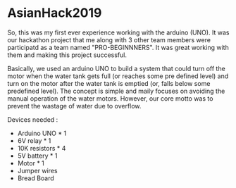 # AsianHack2019

So, this was my first ever experience working with the arduino (UNO). 
It was our hackathon project that me along with 3 other team members were participatd as a team named "PRO-BEGINNNERS".
It was great working with them and making this project successful. 

Basically, we used an arduino UNO to build a system that could turn off the motor when the water tank gets full
(or reaches some pre defined level) and turn on the motor after the water tank is emptied (or, falls below some predefined level).
The concept is simple and maily focuses on avoiding the manual operation of the water motors. However, our core motto was to
prevent the wastage of water due to overflow. 

Devices needed :
  - Arduino UNO    * 1
  - 6V relay       * 1
  - 10K resistors  * 4
  - 5V battery     * 1
  - Motor          * 1
  - Jumper wires
  - Bread Board
  
